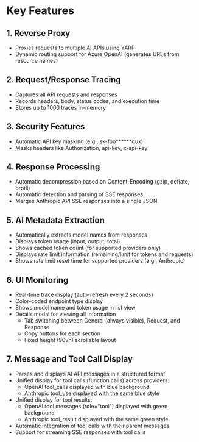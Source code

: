 # Key Features

## 1. Reverse Proxy
- Proxies requests to multiple AI APIs using YARP
- Dynamic routing support for Azure OpenAI (generates URLs from resource names)

## 2. Request/Response Tracing
- Captures all API requests and responses
- Records headers, body, status codes, and execution time
- Stores up to 1000 traces in-memory

## 3. Security Features
- Automatic API key masking (e.g., sk-foo******qux)
- Masks headers like Authorization, api-key, x-api-key

## 4. Response Processing
- Automatic decompression based on Content-Encoding (gzip, deflate, brotli)
- Automatic detection and parsing of SSE responses
- Merges Anthropic API SSE responses into a single JSON

## 5. AI Metadata Extraction
- Automatically extracts model names from responses
- Displays token usage (input, output, total)
- Shows cached token count (for supported providers only)
- Displays rate limit information (remaining/limit for tokens and requests)
- Shows rate limit reset time for supported providers (e.g., Anthropic)

## 6. UI Monitoring
- Real-time trace display (auto-refresh every 2 seconds)
- Color-coded endpoint type display
- Shows model name and token usage in list view
- Details modal for viewing all information
  - Tab switching between General (always visible), Request, and Response
  - Copy buttons for each section
  - Fixed height (90vh) scrollable layout

## 7. Message and Tool Call Display
- Parses and displays AI API messages in a structured format
- Unified display for tool calls (function calls) across providers:
  - OpenAI tool_calls displayed with blue background
  - Anthropic tool_use displayed with the same blue style
- Unified display for tool results:
  - OpenAI tool messages (role="tool") displayed with green background
  - Anthropic tool_result displayed with the same green style
- Automatic integration of tool calls with their parent messages
- Support for streaming SSE responses with tool calls
